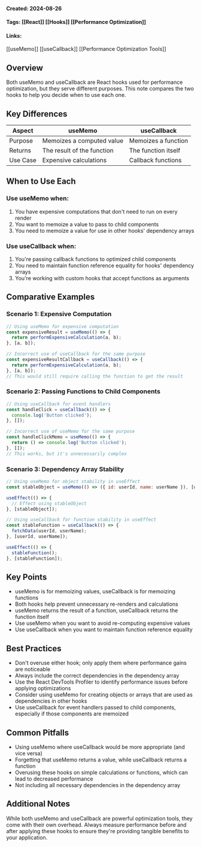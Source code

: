 #### Created: 2024-08-26
#### Tags: [[React]] [[Hooks]] [[Performance Optimization]]
#### Links:
[[useMemo]]
[[useCallback]]
[[Performance Optimization Tools]]

## Overview
Both useMemo and useCallback are React hooks used for performance optimization, but they serve different purposes. This note compares the two hooks to help you decide when to use each one.

## Key Differences

| Aspect | useMemo | useCallback |
|--------|---------|-------------|
| Purpose | Memoizes a computed value | Memoizes a function |
| Returns | The result of the function | The function itself |
| Use Case | Expensive calculations | Callback functions |

## When to Use Each

### Use useMemo when:
1. You have expensive computations that don't need to run on every render
2. You want to memoize a value to pass to child components
3. You need to memoize a value for use in other hooks' dependency arrays

### Use useCallback when:
1. You're passing callback functions to optimized child components
2. You need to maintain function reference equality for hooks' dependency arrays
3. You're working with custom hooks that accept functions as arguments

## Comparative Examples

### Scenario 1: Expensive Computation

```jsx
// Using useMemo for expensive computation
const expensiveResult = useMemo(() => {
  return performExpensiveCalculation(a, b);
}, [a, b]);

// Incorrect use of useCallback for the same purpose
const expensiveResultCallback = useCallback(() => {
  return performExpensiveCalculation(a, b);
}, [a, b]);
// This would still require calling the function to get the result
```

### Scenario 2: Passing Functions to Child Components

```jsx
// Using useCallback for event handlers
const handleClick = useCallback(() => {
  console.log('Button clicked');
}, []);

// Incorrect use of useMemo for the same purpose
const handleClickMemo = useMemo(() => {
  return () => console.log('Button clicked');
}, []);
// This works, but it's unnecessarily complex
```

### Scenario 3: Dependency Array Stability

```jsx
// Using useMemo for object stability in useEffect
const stableObject = useMemo(() => ({ id: userId, name: userName }), [userId, userName]);

useEffect(() => {
  // Effect using stableObject
}, [stableObject]);

// Using useCallback for function stability in useEffect
const stableFunction = useCallback(() => {
  fetchData(userId, userName);
}, [userId, userName]);

useEffect(() => {
  stableFunction();
}, [stableFunction]);
```

## Key Points
- useMemo is for memoizing values, useCallback is for memoizing functions
- Both hooks help prevent unnecessary re-renders and calculations
- useMemo returns the result of a function, useCallback returns the function itself
- Use useMemo when you want to avoid re-computing expensive values
- Use useCallback when you want to maintain function reference equality

## Best Practices
- Don't overuse either hook; only apply them where performance gains are noticeable
- Always include the correct dependencies in the dependency array
- Use the React DevTools Profiler to identify performance issues before applying optimizations
- Consider using useMemo for creating objects or arrays that are used as dependencies in other hooks
- Use useCallback for event handlers passed to child components, especially if those components are memoized

## Common Pitfalls
- Using useMemo where useCallback would be more appropriate (and vice versa)
- Forgetting that useMemo returns a value, while useCallback returns a function
- Overusing these hooks on simple calculations or functions, which can lead to decreased performance
- Not including all necessary dependencies in the dependency array

## Additional Notes
While both useMemo and useCallback are powerful optimization tools, they come with their own overhead. Always measure performance before and after applying these hooks to ensure they're providing tangible benefits to your application.